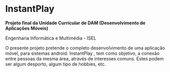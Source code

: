# InstantPlay
<b>Projeto final da Unidade Curricular de DAM (Desenvolvimento de Aplicações Móveis)</b>
<p>Engenharia Informática e Multimédia - ISEL</p>

<p>O presente projeto pretende o completo desenvolvimento de uma aplicação móvel, para sistemas android.
InstantPlay , tem como objetivo, a conexão entre pessoas da mesma área, através de interesses comuns. Estes podem ser algum desporto, algum tipo de hobbies, etc.</p>
